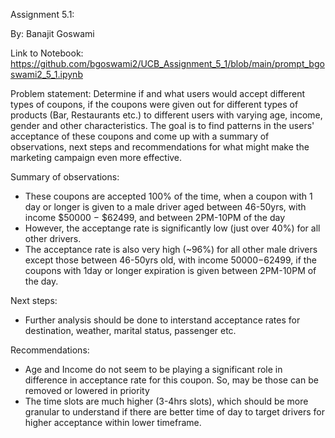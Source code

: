 Assignment 5.1:

By: Banajit Goswami

Link to Notebook: https://github.com/bgoswami2/UCB_Assignment_5_1/blob/main/prompt_bgoswami2_5_1.ipynb


Problem statement:
 Determine if and what users would accept different types of coupons, if the coupons were given out for different types of products (Bar, Restaurants etc.) to different users with varying age, income, gender and other characteristics. The goal is to find patterns in the users' acceptance of these coupons and come up with a summary of observations, next steps and recommendations for what might make the marketing campaign even more effective.  

Summary of observations:
 - These coupons are accepted 100% of the time, when a coupon with 1 day or longer is given to a male driver aged between 46-50yrs, with income $50000 − $62499, and between 2PM-10PM of the day
 - However, the acceptange rate is significantly low (just over 40%) for all other drivers.
 - The acceptance rate is also very high (~96%) for all other male drivers except those between 46-50yrs old, with income $50000−$62499, if the coupons with 1day or longer expiration is given between 2PM-10PM of the day.


Next steps:
 - Further analysis should be done to interstand acceptance rates for destination, weather, marital status, passenger etc.

Recommendations:
 - Age and Income do not seem to be playing a significant role in difference in acceptance rate for this coupon. So, may be those can be removed or lowered in priority
 - The time slots are much higher (3-4hrs slots), which should be more granular to understand if there are better time of day to target drivers for higher acceptance within lower timeframe.
